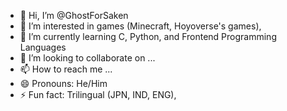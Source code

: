 - 👋 Hi, I’m @GhostForSaken
- 👀 I’m interested in games (Minecraft, Hoyoverse's games), 
- 🌱 I’m currently learning C, Python, and Frontend Programming Languages
- 💞️ I’m looking to collaborate on ...
- 📫 How to reach me ...
- 😄 Pronouns: He/Him
- ⚡ Fun fact: Trilingual (JPN, IND, ENG), 

<!---
GhostForSaken/GhostForSaken is a ✨ special ✨ repository because its `README.md` (this file) appears on your GitHub profile.
You can click the Preview link to take a look at your changes.
--->
